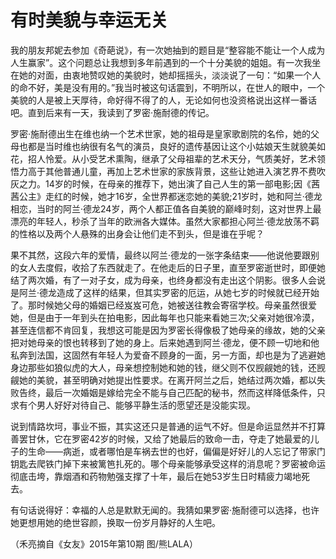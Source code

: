 # 有时美貌与幸运无关

我的朋友邦妮去参加《奇葩说》，有一次她抽到的题目是“整容能不能让一个人成为人生赢家”。这个问题总让我想到多年前遇到的一个十分美貌的姐姐。有一次我坐在她的对面，由衷地赞叹她的美貌时，她却摇摇头，淡淡说了一句：“如果一个人的命不好，美是没有用的。”我当时被这句话震到，不明所以，在世人的眼中，一个美貌的人是被上天厚待，命好得不得了的人，无论如何也没资格说出这样一番话吧。直到后来有一天，我读到了罗密·施耐德的传记。 

罗密·施耐德出生在维也纳一个艺术世家，她的祖母是皇家歌剧院的名伶，她的父母也都是当时维也纳很有名气的演员，良好的遗传基因让这个小姑娘天生就貌美如花，招人怜爱。从小受艺术熏陶，继承了父母祖辈的艺术天分，气质美好，艺术领悟力高于其他普通儿童，再加上艺术世家的家族背景，这些让她进入演艺界不费吹灰之力。14岁的时候，在母亲的推荐下，她出演了自己人生的第一部电影;因《茜茜公主》走红的时候，她才16岁，全世界都迷恋她的美貌;21岁时，她和阿兰·德龙相恋，当时的阿兰·德龙24岁，两个人都正值各自美貌的巅峰时刻，这对世界上最漂亮的年轻人，秒杀了当年的欧洲各大媒体。虽然大家都担心阿兰·德龙放荡不羁的性格以及两个人悬殊的出身会让他们走不到头，但是谁在乎呢？ 

果不其然，这段六年的爱情，最终以阿兰·德龙的一张字条结束——他说他要跟别的女人去度假，收拾了东西就走了。在他走后的日子里，直至罗密逝世时，即便她结了两次婚，有了一对子女，成为母亲，也终身都没有走出这个阴影。很多人会说是阿兰·德龙造成了这样的结果，但其实罗密的厄运，从她七岁的时候就已经开始了。那时候她父母的婚姻已经岌岌可危，她被送往教会寄宿学校。母亲虽然很爱她，但是由于一年到头在拍电影，因此每年也只能来看她三次;父亲对她很冷漠，甚至连信都不肯回复，我想这可能是因为罗密长得像极了她母亲的缘故，她的父亲把对她母亲的恨也转移到了她的身上。后来她遇到阿兰·德龙，便不顾一切地和他私奔到法国，这固然有年轻人为爱奋不顾身的一面，另一方面，却也是为了逃避她身边那些如狼似虎的大人，母亲想控制她和她的钱，继父则不仅觊觎她的钱，还觊觎她的美貌，甚至明确对她提出性要求。在离开阿兰之后，她结过两次婚，都以失败告终，最后一次婚姻是嫁给完全不能与自己匹配的秘书，然而这样降低条件，只求有个男人好好对待自己、能够平静生活的愿望还是没能实现。 

说到情路坎坷，事业不振，其实这还只是普通的运气不好。但是命运显然并不打算善罢甘休，它在罗密42岁的时候，又给了她最后的致命一击，夺走了她最爱的儿子的生命——病逝，或者哪怕是车祸去世的也好，偏偏是好好儿的人忘记了带家门钥匙去爬铁门掉下来被篱笆扎死的。哪个母亲能够承受这样的消息呢？罗密被命运彻底击垮，靠烟酒和药物勉强支撑了十年，最后在她53岁生日时精疲力竭地死去。 

有句话说得好：幸福的人总是默默无闻的。我猜如果罗密·施耐德可以选择，也许她更想用她的绝世容颜，换取一份岁月静好的人生吧。 

（禾亮摘自《女友》2015年第10期 图/熊LALA）